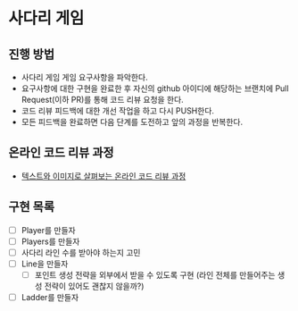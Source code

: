 # 사다리 게임
## 진행 방법
* 사다리 게임 게임 요구사항을 파악한다.
* 요구사항에 대한 구현을 완료한 후 자신의 github 아이디에 해당하는 브랜치에 Pull Request(이하 PR)를 통해 코드 리뷰 요청을 한다.
* 코드 리뷰 피드백에 대한 개선 작업을 하고 다시 PUSH한다.
* 모든 피드백을 완료하면 다음 단계를 도전하고 앞의 과정을 반복한다.

## 온라인 코드 리뷰 과정
* [텍스트와 이미지로 살펴보는 온라인 코드 리뷰 과정](https://github.com/nextstep-step/nextstep-docs/tree/master/codereview)

## 구현 목록
- [ ] Player를 만들자
- [ ] Players를 만들자
- [ ] 사다리 라인 수를 받아야 하는지 고민
- [ ] Line을 만들자
  - [ ] 포인트 생성 전략을 외부에서 받을 수 있도록 구현 (라인 전체를 만들어주는 생성 전략이 있어도 괜찮지 않을까?)
- [ ] Ladder를 만들자